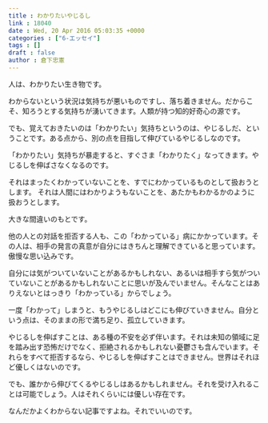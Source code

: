 ```yaml
---
title : わかりたいやじるし
link : 18040
date : Wed, 20 Apr 2016 05:03:35 +0000
categories : ["6-エッセイ"]
tags : []
draft : false
author : 倉下忠憲
---
```


人は、わかりたい生き物です。

わからないという状況は気持ちが悪いものですし、落ち着きません。だからこそ、知ろうとする気持ちが湧いてきます。人類が持つ知的好奇心の源です。

でも、覚えておきたいのは「わかりたい」気持ちというのは、やじるしだ、ということです。ある点から、別の点を目指して伸びているやじるしなのです。

「わかりたい」気持ちが暴走すると、すぐさま「わかりたく」なってきます。やじるしを伸ばさなくなるのです。

それはまったくわかっていないことを、すでにわかっているものとして扱おうとします。
それは人間にはわかりようもないことを、あたかもわかるかのように扱おうとします。

大きな間違いのもとです。

他の人との対話を拒否する人も、この「わかっている」病にかかっています。その人は、相手の発言の真意が自分にはきちんと理解できていると思っています。傲慢な思い込みです。

自分には気がついていないことがあるかもしれない、あるいは相手すら気がついていないことがあるかもしれないことに思いが及んでいません。そんなことはありえないとはっきり「わかっている」からでしょう。

一度「わかって」しまうと、もうやじるしはどこにも伸びていきません。自分という点は、そのままの形で満ち足り、孤立していきます。

やじるしを伸ばすことは、ある種の不安を必ず伴います。それは未知の領域に足を踏み出す恐怖だけでなく、拒絶されるかもしれない憂鬱さも含んでいます。それらをすべて拒否するなら、やじるしを伸ばすことはできません。世界はそれほど優しくはないのです。

でも、誰かから伸びてくるやじるしはあるかもしれません。それを受け入れることは可能でしょう。人はそれくらいには優しい存在です。

なんだかよくわからない記事ですよね。それでいいのです。


